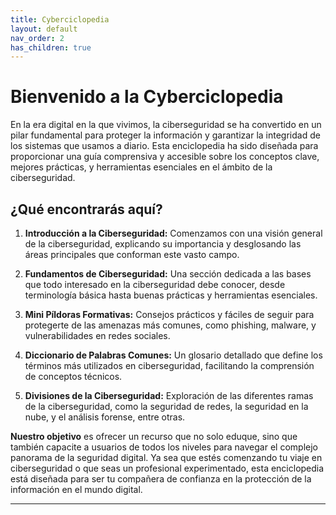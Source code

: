 ```yaml
---
title: Cyberciclopedia
layout: default
nav_order: 2
has_children: true
---
```


# Bienvenido a la Cyberciclopedia

En la era digital en la que vivimos, la ciberseguridad se ha convertido en un pilar fundamental para proteger la información y garantizar la integridad de los sistemas que usamos a diario. Esta enciclopedia ha sido diseñada para proporcionar una guía comprensiva y accesible sobre los conceptos clave, mejores prácticas, y herramientas esenciales en el ámbito de la ciberseguridad.

## ¿Qué encontrarás aquí?

1. **Introducción a la Ciberseguridad:** Comenzamos con una visión general de la ciberseguridad, explicando su importancia y desglosando las áreas principales que conforman este vasto campo.

2. **Fundamentos de Ciberseguridad:** Una sección dedicada a las bases que todo interesado en la ciberseguridad debe conocer, desde terminología básica hasta buenas prácticas y herramientas esenciales.

3. **Mini Píldoras Formativas:** Consejos prácticos y fáciles de seguir para protegerte de las amenazas más comunes, como phishing, malware, y vulnerabilidades en redes sociales.

4. **Diccionario de Palabras Comunes:** Un glosario detallado que define los términos más utilizados en ciberseguridad, facilitando la comprensión de conceptos técnicos.

5. **Divisiones de la Ciberseguridad:** Exploración de las diferentes ramas de la ciberseguridad, como la seguridad de redes, la seguridad en la nube, y el análisis forense, entre otras.

**Nuestro objetivo** es ofrecer un recurso que no solo eduque, sino que también capacite a usuarios de todos los niveles para navegar el complejo panorama de la seguridad digital. Ya sea que estés comenzando tu viaje en ciberseguridad o que seas un profesional experimentado, esta enciclopedia está diseñada para ser tu compañera de confianza en la protección de la información en el mundo digital.

---
